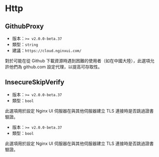 # Http

## GithubProxy
- 版本：`>= v2.0.0-beta.37`
- 類型：`string`
- 建議：`https://cloud.nginxui.com/`

對於可能在從 Github 下載資源時遇到困難的使用者（如在中國大陸），此選項允許他們為 github.com 設定代理，以提高可存取性。

## InsecureSkipVerify

- 版本：`>= v2.0.0-beta.37`
- 類型：`bool`

此選項用於設定 Nginx UI 伺服器在與其他伺服器建立 TLS 連接時是否跳過證書驗證。

- 版本：`>= v2.0.0-beta.37`
- 類型：`bool`

此選項用於設定 Nginx UI 伺服器在與其他伺服器建立 TLS 連接時是否跳過證書驗證。
